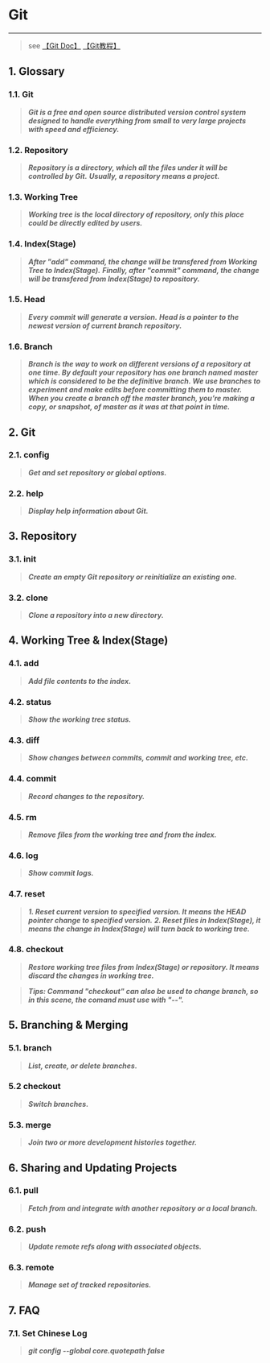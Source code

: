 <!-- toc -->

# Git
---

> see [【Git Doc】](https://git-scm.com/docs) [【Git教程】](https://www.liaoxuefeng.com/wiki/0013739516305929606dd18361248578c67b8067c8c017b000)

## 1. Glossary

### 1.1. Git

> **_Git is a free and open source distributed version control system designed to handle everything from small to very large projects with speed and efficiency._**

### 1.2. Repository

> **_Repository is a directory, which all the files under it will be controlled by Git._**
**_Usually, a repository means a project._**

### 1.3. Working Tree

> **_Working tree is the local directory of repository, only this place could be directly edited by users._**

### 1.4. Index(Stage)

> **_After "add" command, the change will be transfered from Working Tree to Index(Stage)._**
**_Finally, after "commit" command, the change will be transfered from Index(Stage) to repository._**

### 1.5. Head

> **_Every commit will generate a version._**
**_Head is a pointer to the newest version of current branch repository._**

### 1.6. Branch

> **_Branch is the way to work on different versions of a repository at one time.
By default your repository has one branch named master which is considered to be the definitive branch. We use branches to experiment and make edits before committing them to master.  
When you create a branch off the master branch, you’re making a copy, or snapshot, of master as it was at that point in time._**

## 2. Git

### 2.1. config

> **_Get and set repository or global options._**

### 2.2. help

> **_Display help information about Git._**

## 3. Repository

### 3.1. init

> **_Create an empty Git repository or reinitialize an existing one._**

### 3.2. clone

> **_Clone a repository into a new directory._**

## 4. Working Tree & Index(Stage)

### 4.1. add

> **_Add file contents to the index._**

### 4.2. status

> **_Show the working tree status._**

### 4.3. diff

> **_Show changes between commits, commit and working tree, etc._**

### 4.4. commit

> **_Record changes to the repository._**

### 4.5. rm

> **_Remove files from the working tree and from the index._**

### 4.6. log

> **_Show commit logs._**

### 4.7. reset

> **_1. Reset current version to specified version. It means the HEAD pointer change to specified version._**
**_2. Reset files in Index(Stage), it means the change in Index(Stage) will turn back to working tree._**

### 4.8. checkout

> **_Restore working tree files from Index(Stage) or repository. It means discard the changes in working tree._**

> **_Tips:
Command "checkout" can also be used to change branch, so in this scene, the comand must use with "--"._**

## 5. Branching & Merging

### 5.1. branch

> **_List, create, or delete branches._**

### 5.2 checkout

> **_Switch branches._**

### 5.3. merge

> **_Join two or more development histories together._**

## 6. Sharing and Updating Projects

### 6.1. pull

> **_Fetch from and integrate with another repository or a local branch._**

### 6.2. push

> **_Update remote refs along with associated objects._**

### 6.3. remote

> **_Manage set of tracked repositories._**

## 7. FAQ

### 7.1. Set Chinese Log

> **_git config --global core.quotepath false_**
